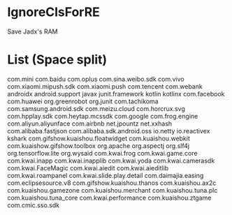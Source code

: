 # IgnoreClsForRE
Save Jadx's RAM


# List (Space split)

com.mini com.baidu com.oplus com.sina.weibo.sdk com.vivo com.xiaomi.mipush.sdk com.xiaomi.push com.tencent com.webank androidx android.support javax junit.framework kotlin kotlinx com.facebook com.huawei org.greenrobot org.junit com.tachikoma com.samsung.android.sdk com.meizu.cloud com.horcrux.svg com.hpplay.sdk com.heytap.mcssdk com.google com.frog.engine com.aliyun.aliyunface com.airbnb net.jpountz net.xxhash com.alibaba.fastjson com.alibaba.sdk.android.oss io.netty io.reactivex kshark com.gifshow.kuaishou.floatwidget com.kuaishou.webkit com.kuaishow.gifshow.toolbox org.apache org.aspectj org.slf4j org.tensorflow.lite org.wysaid com.kwai.frog com.kwai.game.core com.kwai.inapp com.kwai.inapplib com.kwai.yoda com.kwai.camerasdk com.kwai.FaceMagic com.kwai.aiedit com.kwai.aieditlib com.kwai.roampanel com.kwai.slide.play.detail com.daimajia.easing com.eclipsesource.v8 com.gifshow.kuaishou.thanos com.kuaishou.ax2c com.kuaishou.gamezone com.kuaishou.merchant com.kuaishou.tuna.plc com.kuaishou.tuna_core com.kwai.performance com.kuaishou.ztgame com.cmic.sso.sdk
